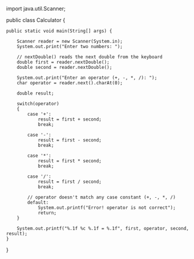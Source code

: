 
import java.util.Scanner;

public class Calculator {

    public static void main(String[] args) {

        Scanner reader = new Scanner(System.in);
        System.out.print("Enter two numbers: ");

        // nextDouble() reads the next double from the keyboard
        double first = reader.nextDouble();
        double second = reader.nextDouble();

        System.out.print("Enter an operator (+, -, *, /): ");
        char operator = reader.next().charAt(0);

        double result;

        switch(operator)
        {
            case '+':
                result = first + second;
                break;

            case '-':
                result = first - second;
                break;

            case '*':
                result = first * second;
                break;

            case '/':
                result = first / second;
                break;

            // operator doesn't match any case constant (+, -, *, /)
            default:
                System.out.printf("Error! operator is not correct");
                return;
        }

        System.out.printf("%.1f %c %.1f = %.1f", first, operator, second, result);
    }
}
